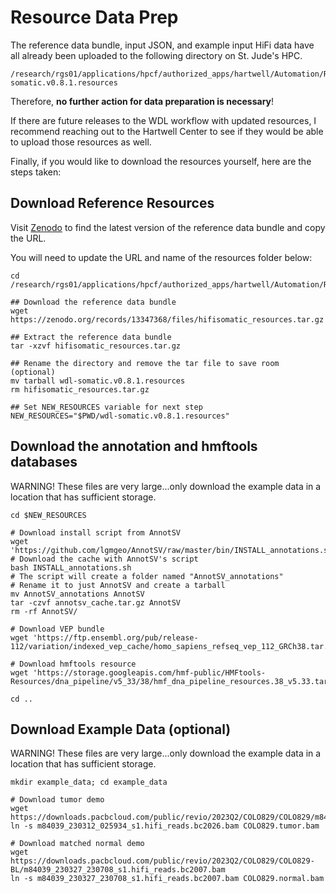 # Resource Data Prep

The reference data bundle, input JSON, and example input HiFi data have all already been uploaded to the following directory on St. Jude's HPC.

```
/research/rgs01/applications/hpcf/authorized_apps/hartwell/Automation/REF/wdl-somatic.v0.8.1.resources
```

Therefore, **no further action for data preparation is necessary**!

If there are future releases to the WDL workflow with updated resources, I recommend reaching out to the Hartwell Center to see if they would be able to upload those resources as well. 

Finally, if you would like to download the resources yourself, here are the steps taken:

## Download Reference Resources
Visit [Zenodo](https://doi.org/10.5281/zenodo.8327933) to find the latest version of the reference data bundle and copy the URL. 

You will need to update the URL and name of the resources folder below:
```
cd /research/rgs01/applications/hpcf/authorized_apps/hartwell/Automation/REF/

## Download the reference data bundle
wget https://zenodo.org/records/13347368/files/hifisomatic_resources.tar.gz

## Extract the reference data bundle
tar -xzvf hifisomatic_resources.tar.gz

## Rename the directory and remove the tar file to save room (optional)
mv tarball wdl-somatic.v0.8.1.resources
rm hifisomatic_resources.tar.gz

## Set NEW_RESOURCES variable for next step
NEW_RESOURCES="$PWD/wdl-somatic.v0.8.1.resources"
```

## Download the annotation and hmftools databases
WARNING! These files are very large...only download the example data in a location that has sufficient storage. 

```
cd $NEW_RESOURCES

# Download install script from AnnotSV
wget 'https://github.com/lgmgeo/AnnotSV/raw/master/bin/INSTALL_annotations.sh'
# Download the cache with AnnotSV's script
bash INSTALL_annotations.sh
# The script will create a folder named "AnnotSV_annotations"
# Rename it to just AnnotSV and create a tarball
mv AnnotSV_annotations AnnotSV
tar -czvf annotsv_cache.tar.gz AnnotSV
rm -rf AnnotSV/

# Download VEP bundle
wget 'https://ftp.ensembl.org/pub/release-112/variation/indexed_vep_cache/homo_sapiens_refseq_vep_112_GRCh38.tar.gz'

# Download hmftools resource
wget 'https://storage.googleapis.com/hmf-public/HMFtools-Resources/dna_pipeline/v5_33/38/hmf_dna_pipeline_resources.38_v5.33.tar.gz'

cd ..
```

## Download Example Data (optional)
WARNING! These files are very large...only download the example data in a location that has sufficient storage. 

```
mkdir example_data; cd example_data

# Download tumor demo
wget https://downloads.pacbcloud.com/public/revio/2023Q2/COLO829/COLO829/m84039_230312_025934_s1.hifi_reads.bc2026.bam
ln -s m84039_230312_025934_s1.hifi_reads.bc2026.bam COLO829.tumor.bam

# Download matched normal demo
wget https://downloads.pacbcloud.com/public/revio/2023Q2/COLO829/COLO829-BL/m84039_230327_230708_s1.hifi_reads.bc2007.bam
ln -s m84039_230327_230708_s1.hifi_reads.bc2007.bam COLO829.normal.bam
```
